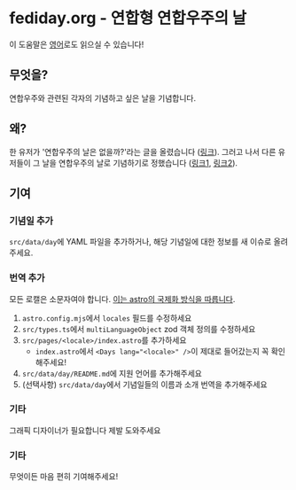 # fediday.org - 연합형 연합우주의 날

이 도움말은 [영어](README.md)로도 읽으실 수 있습니다!

## 무엇을?

연합우주와 관련된 각자의 기념하고 싶은 날을 기념합니다.

## 왜?

한 유저가 '연합우주의 날은 없을까?'라는 글을 올렸습니다 ([링크](https://yuri.garden/notes/a6fudw931d)).
그러고 나서 다른 유저들이 그 날을 연합우주의 날로 기념하기로 정했습니다 ([링크1](https://uri.life/@dazeemdas/114317410597152387), [링크2](https://planet.moe/@robin_maki/114317413994515299)).

## 기여

### 기념일 추가

`src/data/day`에 YAML 파일을 추가하거나, 해당 기념일에 대한 정보를 새 이슈로 올려주세요.

### 번역 추가

모든 로캘은 소문자여야 합니다. [이는 astro의 국제화 방식을 따릅니다](https://docs.astro.build/ko/reference/modules/astro-i18n/#getrelativelocaleurl).

1. `astro.config.mjs`에서 `locales` 필드를 수정하세요
2. `src/types.ts`에서 `multiLanguageObject` zod 객체 정의를 수정하세요 
3. `src/pages/<locale>/index.astro`를 추가하세요
   - `index.astro`에서 `<Days lang="<locale>" />`이 제대로 들어갔는지 꼭 확인해주세요!
4. `src/data/day/README.md`에 지원 언어를 추가해주세요
5. (선택사항) `src/data/day`에서 기념일들의 이름과 소개 번역을 추가해주세요

### 기타

그래픽 디자이너가 필요합니다 제발 도와주세요

### 기타

무엇이든 마음 편히 기여해주세요!
